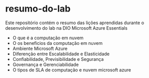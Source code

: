 # resumo-do-lab
Este repositório contém o resumo das lições aprendidas durante o desenvolvimento do lab na DIO Microsoft Azure Essentials

- O que é a computação em nuvem
- O os beneficios da computação em nuvem
- Ambiente Microsoft Azure
- Diferenção entre Escalabilidade e Elasticidade
- Confiabilidade, Previsibilidade e Segurança
- Governança e Gerenciabilidade
- O tipos de SLA de computação e nuvem microsoft azure
